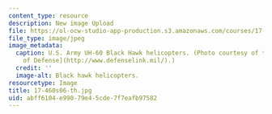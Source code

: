 ```yaml
---
content_type: resource
description: New image Upload
file: https://ol-ocw-studio-app-production.s3.amazonaws.com/courses/17-460-defense-politics-spring-2006/abff6104e99079e45cde7f7eafb97582_17-460s06-th.jpg
file_type: image/jpeg
image_metadata:
  caption: U.S. Army UH-60 Black Hawk helicopters. (Photo courtesy of the [U.S. Department
    of Defense](http://www.defenselink.mil/).)
  credit: ''
  image-alt: Black hawk helicopters.
resourcetype: Image
title: 17-460s06-th.jpg
uid: abff6104-e990-79e4-5cde-7f7eafb97582
---
```

